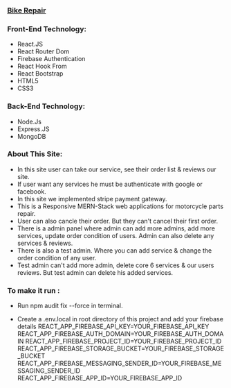 ### [Bike Repair](https://gmh-0.netlify.app/)

### Front-End Technology:

- React.JS
- React Router Dom
- Firebase Authentication
- React Hook From
- React Bootstrap
- HTML5
- CSS3

### Back-End Technology:

- Node.Js
- Express.JS
- MongoDB

### About This Site:

- In this site user can take our service, see their order list & reviews our site.
- If user want any services he must be authenticate with google or facebook.
- In this site we implemented stripe payment gateway.
- This is a Responsive MERN-Stack web applications for motorcycle parts repair.
- User can also cancle their order. But they can't cancel their first order.
- There is a admin panel where admin can add more admins, add more services, update order condition of users. Admin can also delete any services & reviews.
- There is also a test admin. Where you can add service & change the order condition of any user.
- Test admin can't add more admin, delete core 6 services & our users reviews. But test admin can delete his added services.

### To make it run :

- Run npm audit fix --force in terminal.

- Create a .env.local in root directory of this project and add your firebase details
  REACT_APP_FIREBASE_API_KEY=YOUR_FIREBASE_API_KEY
  REACT_APP_FIREBASE_AUTH_DOMAIN=YOUR_FIREBASE_AUTH_DOMAIN
  REACT_APP_FIREBASE_PROJECT_ID=YOUR_FIREBASE_PROJECT_ID
  REACT_APP_FIREBASE_STORAGE_BUCKET=YOUR_FIREBASE_STORAGE_BUCKET
  REACT_APP_FIREBASE_MESSAGING_SENDER_ID=YOUR_FIREBASE_MESSAGING_SENDER_ID
  REACT_APP_FIREBASE_APP_ID=YOUR_FIREBASE_APP_ID
